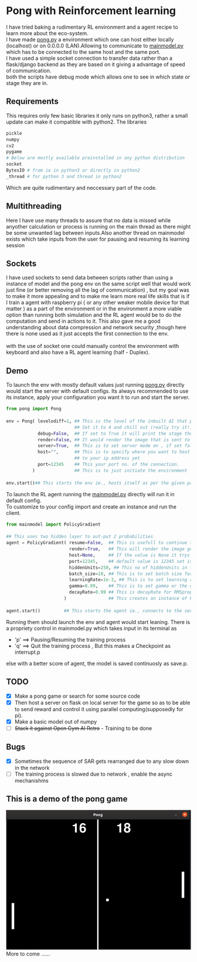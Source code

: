 # Pong with Reinforcement learning
I have tried baking a rudimentary RL environment and a agent recipe to learn more about the eco-system.<br/>
I have made [pong.py](https://github.com/hex-plex/Pong-ReinforcementLearning/blob/master/pong.py) a environment which one can host either locally (localhost) or on  0.0.0.0 (LAN).Allowing to communicate to [mainmodel.py](https://github.com/hex-plex/Pong-ReinforcementLearning/blob/master/mainmodel.py) which has to be connected to the same host and the same port. <br/>
I have used a simple socket connection to transfer data rather than a flask/django backend as they are based on it giving a advantage of speed of communication. <br/>
both the scripts have debug mode which allows one to see in which state or stage they are in. <br/>
## Requirements
This requires only few basic libraries it only runs on python3, rather a small update can make it compatible with python2.
The libraries
```bash
pickle
numpy
cv2
pygame
# Below are mostly available preinstalled in any python distribution
socket
BytesIO # from io in python3 or directly in python2
_thread # for python 3 and thread in python2
```
Which are quite rudimentary and neccessary part of the code.

## Multithreading
Here I have use many threads to assure that no data is missed while anyother calculation or process is running on the main thread as there might be some unwanted lag between inputs.Also another thread on mainmodel exists which take inputs  from the user for pausing and resuming its learning session
## Sockets
I have used sockets to send data between scripts rather than using a instance of model and the pong env on the same script well that would work just fine (or better removing all the lag of communication) , but my goal was to make it more appealing and to make me learn more real life skills that is if I train a agent with raspberry pi ( or any other weaker mobile device for that matter ) as a part of the environment or in the environment a more viable option than running both simulation and the RL agent would be to do the computation and send in actions to it. This also gave me a good understanding about data compression and network security ,though here there is none used as it just accepts the first connection to the env. <br/>
<br/>
with the use of socket one could manually control the environment with keyboard and also have a RL agent learning (half - Duplex).  

## Demo
To launch the env with mostly default values just running [pong.py](https://github.com/hex-plex/Pong-ReinforcementLearning/blob/master/pong.py) directly would start the server with default configs.
Its always recommended to use its instance, apply your configuration you want it to run and start the server.
```python
from pong import Pong

env = Pong( levelodiff=1, ## This is the level of the inbuilt AI that plays against you.
                          ## Set it to 4 and chill out (really try it!!) the scale is 1-3
            debug=False,  ## If set to True it will print the stage the environment is in and info the data inputs and outputs
            render=False, ## It would render the image that is sent to the model, This slows down the process so not a good idea to use it.
            server=True,  ## This is to set server mode on , if set false the environment will be no different from ordinary pong game.
            host="",      ## This is to specify where you want to host it, "" maps to local host "0.0.0.0" doesnt really map
                          ## to your ip address yet
            port=12345    ## This your port no. of the connection.
          )               ## This is to just initiate the environment

env.start()## This starts the env ie., hosts itself as per the given parameter and waits for a connection in async while continuing the game
```

To launch the RL agent running the [mainmodel.py](https://github.com/hex-plex/Pong-ReinforcementLearning/blob/master/mainmodel.py) directly will run it in default config. <br/>
To customize to your config import and create an instance and run the client. <br/>
```python
from mainmodel import PolicyGradient

## This uses two hidden layer to out-put 2 probabilities
agent = PolicyGradient( resume=False,  ## This is usefull to continue training from previos checkpoint.
                        render=True,   ## This will render the image got through the socket,useful if model is in another computer
                        host=None,     ## If the value is None it trys to find a localhost , else specific host is to be provided as a str
                        port=12345,    ## default value is 12345 set is as required.
                        hiddenUnits=250, ## This no of hiddenUnits in first layer depending on the dimension of input.
                        batch_size=10, ## This is to set batch size for batch reiforcement learning rather than using single episode.
                        learningRate=1e-3, ## This is to set learning rate
                        gamma=0.99,    ## This is to set gamma or the discount
                        decayRate=0.99 ## This is decayRate for RMSprop
                      )                ## This creates an instance of PolicyGradient algorithm as a client_socket

agent.start()         ## This starts the agent ie., connects to the server and communicates and learns from its experience.
```

Running them should launch the env and agent would start leaning. There is a propriety control in mainmodel.py which takes input in its terminal as
- 'p' ==> Pausing/Resuming the training process
- 'q' ==> Quit the training process , But this makes a Checkpoint as interrupt.p

else with a better score of agent, the model is saved continuosly as save.p.

## TODO

- [X] Make a pong game or search for some source  code
- [X] Then host a server on flask on local server for the game so as to be able to send reward and control it using parallel computing(supposedly for pi).
- [X] Make a basic model out of numpy
- [ ] <del>Stack it against Open Gym AI Retro</del> - Training to be done

## Bugs
- [X] Sometimes the sequence of SAR gets rearranged due to any slow down in the network
- [ ] The training process is slowed due to network , enable the async mechanishms
## This is a demo of the pong game
<img src="/images/pong-game.png"> <br/>
More to come
......
